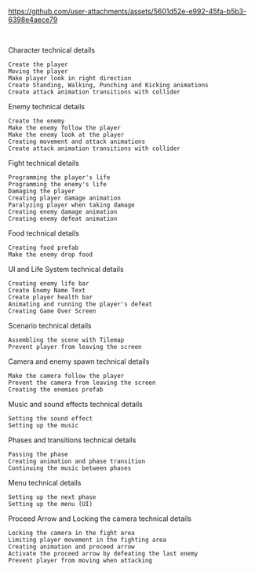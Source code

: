 
https://github.com/user-attachments/assets/5601d52e-e992-45fa-b5b3-6398e4aece79

<br>

Character technical details

    Create the player
    Moving the player
    Make player look in right direction
    Create Standing, Walking, Punching and Kicking animations
    Create attack animation transitions with collider

     
Enemy technical details

    Create the enemy
    Make the enemy follow the player
    Make the enemy look at the player
    Creating movement and attack animations
    Create attack animation transitions with collider
    

Fight technical details

    Programming the player's life
    Programming the enemy's life
    Damaging the player
    Creating player damage animation
    Paralyzing player when taking damage
    Creating enemy damage animation
    Creating enemy defeat animation

    
Food technical details

    Creating food prefab
    Make the enemy drop food

UI and Life System technical details

    Creating enemy life bar
    Create Enemy Name Text
    Create player health bar
    Animating and running the player's defeat
    Creating Game Over Screen

Scenario technical details

    Assembling the scene with Tilemap
    Prevent player from leaving the screen

Camera and enemy spawn technical details

    Make the camera follow the player
    Prevent the camera from leaving the screen
    Creating the enemies prefab
    
Music and sound effects technical details

    Setting the sound effect
    Setting up the music

Phases and transitions technical details

    Passing the phase
    Creating animation and phase transition
    Continuing the music between phases

Menu technical details

    Setting up the next phase
    Setting up the menu (UI)

Proceed Arrow and Locking the camera technical details

    Locking the camera in the fight area
    Limiting player movement in the fighting area
    Creating animation and proceed arrow
    Activate the proceed arrow by defeating the last enemy
    Prevent player from moving when attacking
